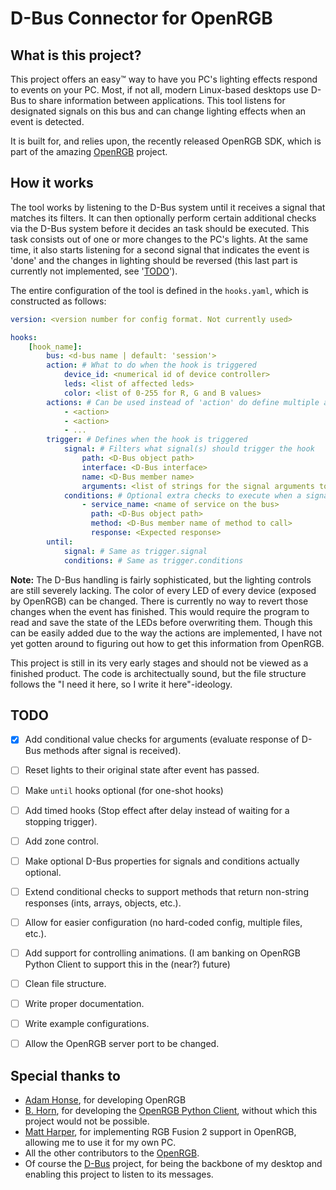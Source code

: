 # D-Bus Connector for OpenRGB

## What is this project?

This project offers an easy™ way to have you PC's lighting effects respond to events on your PC. Most, if not all, modern Linux-based desktops use D-Bus to share information between applications. This tool listens for designated signals on this bus and can change lighting effects when an event is detected.

It is built for, and relies upon, the recently released  OpenRGB SDK, which is part of the amazing [OpenRGB](https://gitlab.com/CalcProgrammer1/OpenRGB) project.


## How it works

The tool works by listening to the D-Bus system until it receives a signal that matches its filters. It can then optionally perform certain additional checks via the D-Bus system before it decides an task should be executed. This task consists out of one or more changes to the PC's lights. At the same time, it also starts listening for a second signal that indicates the event is 'done' and the changes in lighting should be reversed (this last part is currently not implemented, see '[TODO](#todo)').

The entire configuration of the tool is defined in the `hooks.yaml`, which is constructed as follows:

```yaml
version: <version number for config format. Not currently used>

hooks:
    [hook_name]:
        bus: <d-bus name | default: 'session'>
        action: # What to do when the hook is triggered
            device_id: <numerical id of device controller>
            leds: <list of affected leds>
            color: <list of 0-255 for R, G and B values>
        actions: # Can be used instead of 'action' do define multiple actions.
            - <action>
            - <action>
            - ...
        trigger: # Defines when the hook is triggered
            signal: # Filters what signal(s) should trigger the hook
                path: <D-Bus object path>
                interface: <D-Bus interface>
                name: <D-Bus member name>
                arguments: <list of strings for the signal arguments to be checked against>
            conditions: # Optional extra checks to execute when a signal is received
                - service_name: <name of service on the bus>
                  path: <D-Bus object path>
                  method: <D-Bus member name of method to call>
                  response: <Expected response>
        until:
            signal: # Same as trigger.signal
            conditions: # Same as trigger.conditions

```

**Note:** The D-Bus handling is fairly sophisticated, but the lighting controls are still severely lacking. The color of every LED of every device (exposed by OpenRGB) can be changed. There is currently no way to revert those changes when the event has finished. This would require the program to read and save the state of the LEDs before overwriting them. Though this can be easily added due to the way the actions are implemented, I have not yet gotten around to figuring out how to get this information from OpenRGB.


This project is still in its very early stages and should not be viewed as a finished product. The code is architectually sound, but the file structure follows the "I need it here, so I write it here"-ideology.

## TODO

* [x] Add conditional value checks for arguments (evaluate response of D-Bus methods after signal is received).
* [ ] Reset lights to their original state after event has passed.
* [ ] Make `until` hooks optional (for one-shot hooks)
* [ ] Add timed hooks (Stop effect after delay instead of waiting for a stopping trigger).
* [ ] Add zone control.
* [ ] Make optional D-Bus properties for signals and conditions actually optional.
* [ ] Extend conditional checks to support methods that return non-string responses (ints, arrays, objects, etc.). 
* [ ] Allow for easier configuration (no hard-coded config, multiple files, etc.).
* [ ] Add support for controlling animations. (I am banking on OpenRGB Python Client to support this in the (near?) future)
* [ ] Clean file structure.
* [ ] Write proper documentation.
* [ ] Write example configurations.
* [ ] Allow the OpenRGB server port to be changed.


## Special thanks to

* [Adam Honse](https://gitlab.com/CalcProgrammer1), for developing OpenRGB
* [B. Horn](https://github.com/bahorn), for developing the [OpenRGB Python Client](https://github.com/bahorn/OpenRGB-P.yClien), without which this project would not be possible.
* [Matt Harper](https://gitlab.com/matt.harper), for implementing RGB Fusion 2 support in OpenRGB, allowing me to use it for my own PC.
* All the other contributors to the [OpenRGB](https://gitlab.com/CalcProgrammer1/OpenRGB).
* Of course the [D-Bus](https://www.freedesktop.org/wiki/Software/dbus/) project, for being the backbone of my desktop and enabling this project to listen to its messages.
